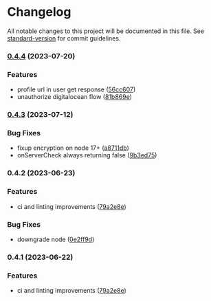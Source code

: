 # Changelog

All notable changes to this project will be documented in this file. See [standard-version](https://github.com/conventional-changelog/standard-version) for commit guidelines.

### [0.4.4](https://github.com/Foundry-Metalworks/metalworks-orchestrator/compare/v0.4.3...v0.4.4) (2023-07-20)


### Features

* profile url in user get response ([56cc607](https://github.com/Foundry-Metalworks/metalworks-orchestrator/commit/56cc607642f813bcb089419549cbcd9256e2e3ce))
* unauthorize digitalocean flow ([81b869e](https://github.com/Foundry-Metalworks/metalworks-orchestrator/commit/81b869e6f63705698af0c7e3addccdc4b5294449))

### [0.4.3](https://github.com/Foundry-Metalworks/metalworks-orchestrator/compare/v0.4.2...v0.4.3) (2023-07-12)


### Bug Fixes

* fixup encryption on node 17+ ([a8711db](https://github.com/Foundry-Metalworks/metalworks-orchestrator/commit/a8711db3519a9b892b35c91c3b7a008adb87033f))
* onServerCheck always returning false ([9b3ed75](https://github.com/Foundry-Metalworks/metalworks-orchestrator/commit/9b3ed755fd123e9656d998483b5ad14634498550))

### 0.4.2 (2023-06-23)


### Features

* ci and linting improvements ([79a2e8e](https://github.com/Foundry-Metalworks/metalworks-orchestrator/commit/79a2e8e7457c2e08a0b0548b4480249d63ea6d4d))


### Bug Fixes

* downgrade node ([0e2ff9d](https://github.com/Foundry-Metalworks/metalworks-orchestrator/commit/0e2ff9dd4ee050ace47b2d4d72126ce985582dcc))

### 0.4.1 (2023-06-22)


### Features

* ci and linting improvements ([79a2e8e](https://github.com/Foundry-Metalworks/metalworks-orchestrator/commit/79a2e8e7457c2e08a0b0548b4480249d63ea6d4d))
